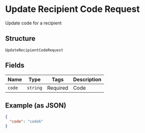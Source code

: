 
# Update Recipient Code Request

Update code for a recipient

## Structure

`UpdateRecipientCodeRequest`

## Fields

| Name | Type | Tags | Description |
|  --- | --- | --- | --- |
| `code` | `string` | Required | Code |

## Example (as JSON)

```json
{
  "code": "code6"
}
```

